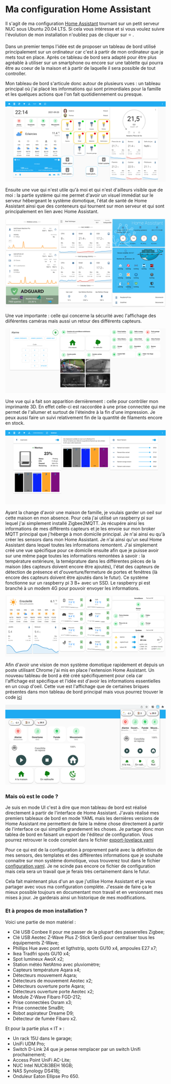 # Ma configuration Home Assistant
Il s'agit de ma configuration [Home Assistant](https://home-assistant.io) tournant sur un petit serveur NUC sous Ubuntu 20.04 LTS.
Si cela vous intéresse et si vous voulez suivre l'évolution de mon installation n'oubliez pas de cliquer sur ⭐️ .

Dans un premier temps l'idée est de proposer un tableau de bord utilisé principalement sur un ordinateur car c'est à partir de mon ordinateur que je mets tout en place. Après ce tableau de bord sera adapté pour être plus agréable à utiliser sur un smartphone ou encore sur une tablette qui pourra être au coeur de la maison et à partir de laquelle il sera possible de tout controller.

Mon tableau de bord s'articule donc autour de plusieurs vues : un tableau principal où j'ai placé les informations qui sont primordiales pour la famille et les quelques actions que l'on fait quotidiennement ou presque.

![My Home Assistant Home View](documentations/images/home_view.png)

Ensuite une vue qui n'est utile qu'à moi et qui n'est d'ailleurs visible que de moi : la partie système qui me permet d'avoir un visuel immédiat sur le serveur hébergeant le système domotique, l'état de santé de Home Assistant ainsi que des conteneurs qui tournent sur mon serveur et qui sont principalement en lien avec Home Assistant.

![My Home Assistant System View](documentations/images/system_view.png)

Une vue importante : celle qui concerne la sécurité avec l'affichage des diiférentes caméras mais aussi un retour des différents capteurs.

![My Home Assistant Alarm View](documentations/images/alarm_view.png)

Une vue qui a fait son apparition dernièrement : celle pour contrôler mon imprimante 3D. En effet celle-ci est raccordée à une prise connectée qui me permet de l'allumer et surtout de l'éteindre à la fin d'une impression. Je peux aussi faire un suivi relativement fin de la quantité de filaments encore en stock.

![My Home Assistant Wanhao View](documentations/images/wanhao_view.png)

Ayant la change d'avoir une maison de famille, je voulais garder un oeil sur cette maison en mon absence. Pour cela j'ai utilisé un raspberry pi sur lequel j'ai simplement installé Zigbee2MQTT. Je récupére ainsi les informations de mes différents capteurs et je les envoie sur mon broker MQTT principal que j'héberge à mon domicile principal. Je n'ai ainsi eu qu'à créer les sensors dans mon Home Assistant. Je n'ai ainsi qu'un seul Home Assistant dans lequel toutes les informations remontent.
J'ai simplement créé une vue spécifique pour ce domicile ensuite afin que je puisse avoir sur une même page toutes les informations remontées à savoir : la température extérieure, la teméprature dans les différentes pièces de la maison (des capteurs doivent encore être ajoutés), l'état des capteurs de détection de présence et d'ouverture/fermeture de portes et fenêtres (là encore des capteurs doivent être ajoutés dans le futur).
Ce système fonctionne sur un raspberry pi 3 B+ avec un SSD. Le raspberry pi est branché à un modem 4G pour pouvoir envoyer les informations.

![My Home Assistant Paradis View](documentations/images/paradis_view.png)

Afin d'avoir une vision de mon système domotique rapidement et depuis un poste utilisant Chrome j'ai mis en place l'extension Home Assistant. Un nouveau tableau de bord a été créé spécifiquement pour cela car l'affichage est spécifique et l'idée est d'avoir les informations essentielles en un coup d'oeil.
Cette vue est l'affichage que de certaines briques présentes dans mon tableau de bord principal mais vous pourrez trouver le code [ici](https://github.com/journaldethomas/home-assistant-config/blob/main/export-lovelace-extension.yaml)

![My Home Assistant Extension View](documentations/images/extension.png)

### Mais où est le code ?
Je suis en mode UI c'est à dire que mon tableau de bord est réalisé directement à partir de l'interface de Home Assistant. J'avais réalisé mes premiers tableaux de bord en mode YAML mais les dernières versions de Home Assistant me permettent de faire la même chose directement à partir de l'interface ce qui simplifie grandement les choses. Je partage donc mon tablea de bord en faisant un export de l'éditeur de configuration. Vous pourrez retrouver le code complet dans le fichier [export-lovelace.yaml](https://github.com/journaldethomas/home-assistant-config/blob/main/export-lovelace.yaml)

Pour ce qui est de la configuration à proprement parlé avec la définition de mes sensors, des templates et des différentes informations que je souhaite connaitre sur mon système domotique, vous trouverez tout dans le fichier [configuration.yaml](https://github.com/journaldethomas/home-assistant-config/blob/main/configuration.yaml). Je ne scinde pas encore ce fichier de configuration mais cela sera un travail que je ferais très certainement dans le futur.

Cela fait maintenant plus d'un an que j'utilise Home Assistant et je veux partager avec vous ma configuration complète. J'essaie de faire ça le mieux possible toujours en documentant mon travail et en versionnant mes mises à jour. Je garderais ainsi un historique de mes modifications.

### Et à propos de mon installation ?

Voici une partie de mon matériel :
- Clé USB Conbee II pour me passer de la plupart des passerelles Zigbee;
- Clé USB Aeotec Z-Wave Plus Z-Stick Gen5 pour centraliser tous les équipements Z-Wave;
- Phillips Hue avec pont et ligthstrip, spots GU10 x4, ampoules E27 x7;
- Ikea Tradfri spots GU10 x4;
- Spot lumineux AwoX x2;
- Station météo NetAtmo avec pluviomètre;
- Capteurs température Aqara x4;
- Détecteurs mouvement Aqara;
- Détecteurs de mouvement Aeotec x2;
- Détecteurs ouverture porte Aqara;
- Détecteurs ouverture porte Aeotec x2;
- Module Z-Wave Fibaro FGD-212;
- Prise connectées Osram x3;
- Prise connectée SmaBit;
- Robot aspirateur Dreame D9;
- Détecteur de fumée Fibaro x2.

Et pour la partie plus « IT » :
- Un rack 15U dans le garage;
- UniFi UDM Pro;
- Switch D-Link 24 que je pense remplacer par un switch Unifi prochainement;
- Access Point UniFi AC-Lite;
- NUC Intel NUC8i3BEH 16GB;
- NAS Synology DS418j;
- Onduleur Eaton Ellipse Pro 650.
